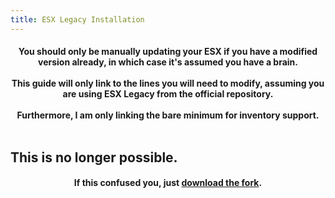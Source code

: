 ```yaml
---
title: ESX Legacy Installation
---
```



<h4 align='center'>You should only be manually updating your ESX if you have a modified version already, in which case it's assumed you have a brain.<br><br>
This guide will only link to the lines you will need to modify, assuming you are using ESX Legacy from the official repository.<br><br>
Furthermore, I am only linking the <b>bare minimum</b> for inventory support.<br><br></h4>

## This is no longer possible.

<h4 align='center'>If this confused you, just <b><a href='https://github.com/5mLucifer/es_extended'>download the fork</a></b>.</h4>
